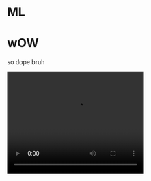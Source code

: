 # ML
<!DOCTYPE html>
<html>
<head>
</head>
<body>

<h1>wOW</h1>
<p>so dope bruh</p>

</body>
</html>
<html>
<body>

<video width="320" height="240" controls>
  <source src="movie.mp4" type="video/mp4">
  <source src="movie.ogg" type="video/ogg">
  Your browser does not support the video tag.
</video>

</body>
</html>

